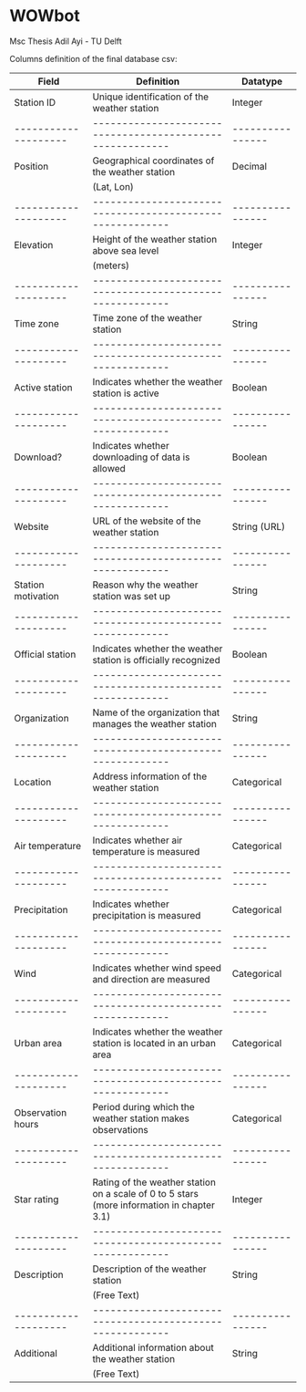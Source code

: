 # WOWbot
 Msc Thesis Adil Ayi - TU Delft

Columns definition of the final database csv:

| Field              | Definition                                              | Datatype       |
|--------------------|---------------------------------------------------------|----------------|
| Station ID         | Unique identification of the weather station            | Integer        |
|--------------------|---------------------------------------------------------|----------------|
| Position           | Geographical coordinates of the weather station         | Decimal        |
|                    | (Lat, Lon)                                              |                |
|--------------------|---------------------------------------------------------|----------------|
| Elevation          | Height of the weather station above sea level           | Integer        |
|                    | (meters)                                                |                |
|--------------------|---------------------------------------------------------|----------------|
| Time zone          | Time zone of the weather station                        | String         |
|--------------------|---------------------------------------------------------|----------------|
| Active station     | Indicates whether the weather station is active         | Boolean        |
|--------------------|---------------------------------------------------------|----------------|
| Download?          | Indicates whether downloading of data is allowed        | Boolean        |
|--------------------|---------------------------------------------------------|----------------|
| Website            | URL of the website of the weather station               | String (URL)   |
|--------------------|---------------------------------------------------------|----------------|
| Station motivation | Reason why the weather station was set up               | String         |
|--------------------|---------------------------------------------------------|----------------|
| Official station   | Indicates whether the weather station is officially recognized | Boolean |
|--------------------|---------------------------------------------------------|----------------|
| Organization       | Name of the organization that manages the weather station | String         |
|--------------------|---------------------------------------------------------|----------------|
| Location           | Address information of the weather station              | Categorical    |
|--------------------|---------------------------------------------------------|----------------|
| Air temperature    | Indicates whether air temperature is measured           | Categorical    |
|--------------------|---------------------------------------------------------|----------------|
| Precipitation      | Indicates whether precipitation is measured             | Categorical    |
|--------------------|---------------------------------------------------------|----------------|
| Wind               | Indicates whether wind speed and direction are measured | Categorical    |
|--------------------|---------------------------------------------------------|----------------|
| Urban area         | Indicates whether the weather station is located in an urban area | Categorical |
|--------------------|---------------------------------------------------------|----------------|
| Observation hours  | Period during which the weather station makes observations | Categorical |
|--------------------|---------------------------------------------------------|----------------|
| Star rating        | Rating of the weather station on a scale of 0 to 5 stars (more information in chapter 3.1) | Integer |
|--------------------|---------------------------------------------------------|----------------|
| Description        | Description of the weather station                      | String         |
|                    | (Free Text)                                             |                |
|--------------------|---------------------------------------------------------|----------------|
| Additional         | Additional information about the weather station        | String         |
|                    | (Free Text)                                             |                |
